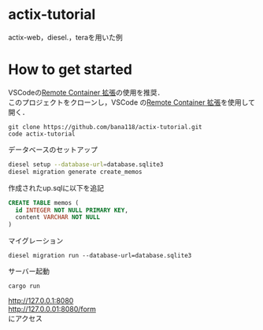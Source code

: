 # actix-tutorial

actix-web，diesel.，teraを用いた例  

# How to get started
VSCodeの[Remote Container 拡張](https://code.visualstudio.com/docs/remote/containers)の使用を推奨．    
このプロジェクトをクローンし，VSCode の[Remote Container 拡張](https://code.visualstudio.com/docs/remote/containers)を使用して開く．  

```
git clone https://github.com/bana118/actix-tutorial.git
code actix-tutorial
```

データベースのセットアップ
```bash
diesel setup --database-url=database.sqlite3
diesel migration generate create_memos
```

作成されたup.sqlに以下を追記
```sql
CREATE TABLE memos (
  id INTEGER NOT NULL PRIMARY KEY,
  content VARCHAR NOT NULL
)
```

マイグレーション

```
diesel migration run --database-url=database.sqlite3
```

サーバー起動
```
cargo run
```

http://127.0.0.1:8080  
http://127.0.0.01:8080/form  
にアクセス

